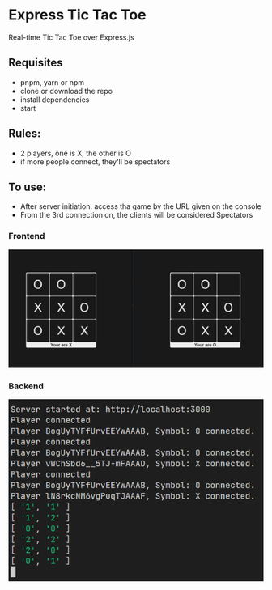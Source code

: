 # Express Tic Tac Toe 

Real-time Tic Tac Toe over Express.js

<!--## See it working on:
@todo-->

## Requisites

- pnpm, yarn or npm
- clone or download the repo
- install dependencies
- start

## Rules:

- 2 players, one is X, the other is O
- if more people connect, they'll be spectators

## To use:
 - After server initiation, access tha game by the URL given on the console
 - From the 3rd connection on, the clients will be considered Spectators

### Frontend
![Frontend](.github/ref1.png "Frontend")

### Backend
![Backend](.github/ref2.png "Backend")